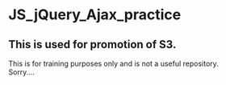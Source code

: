 # JS_jQuery_Ajax_practice

## This is used for promotion of S3.

This is for training purposes only and is not a useful repository.  
Sorry....